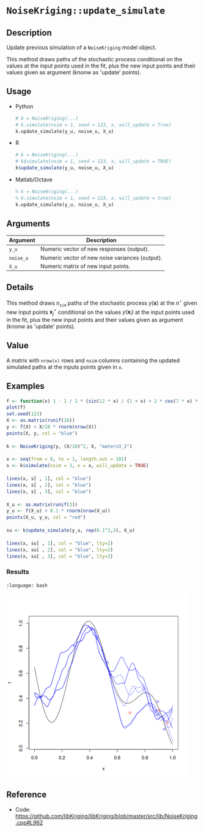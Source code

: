 # `NoiseKriging::update_simulate`


## Description

Update previous simulation of a `NoiseKriging` model object.

This method draws paths of the stochastic process conditional on the values at the input points used in the
fit, plus the new input points and their values given as argument (knonw as 'update' points).

## Usage

* Python
    ```python
    # k = NoiseKriging(...)
    # k.simulate(nsim = 1, seed = 123, x, will_update = True)
    k.update_simulate(y_u, noise_u, X_u)
    ```
* R
    ```r
    # k = NoiseKriging(...)
    # k$simulate(nsim = 1, seed = 123, x, will_update = TRUE)
    k$update_simulate(y_u, noise_u, X_u)
    ```
* Matlab/Octave
    ```octave
    % k = NoiseKriging(...)
    % k.simulate(nsim = 1, seed = 123, x, will_update = true)
    k.update_simulate(y_u, noise_u, X_u)
    ```

## Arguments

Argument      |Description
------------- |----------------
`y_u`     |     Numeric vector of new responses (output).
`noise_u`     |     Numeric vector of new noise variances (output).
`X_u`     |     Numeric matrix of new input points.


## Details

This method draws $n_{\texttt{sim}}$ paths of the stochastic process
$y(\mathbf{x})$ at the $n^\star$ given new input points
$\mathbf{x}^\star_j$ conditional on the values $y(\mathbf{x}_i)$ at
the input points used in the fit, plus the new input points and their values given as argument (knonw as 'update' points).

## Value

A matrix with `nrow(x)` rows and `nsim` columns containing the updated
simulated paths at the inputs points given in `x`.


## Examples

```r
f <- function(x) 1 - 1 / 2 * (sin(12 * x) / (1 + x) + 2 * cos(7 * x) * x^5 + 0.7)
plot(f)
set.seed(123)
X <- as.matrix(runif(10))
y <- f(X) + X/10 * rnorm(nrow(X))
points(X, y, col = "blue")

k <- NoiseKriging(y, (X/10)^2, X, "matern3_2")

x <- seq(from = 0, to = 1, length.out = 101)
s <- k$simulate(nsim = 3, x = x, will_update = TRUE)

lines(x, s[ , 1], col = "blue")
lines(x, s[ , 2], col = "blue")
lines(x, s[ , 3], col = "blue")

X_u <- as.matrix(runif(3))
y_u <- f(X_u) + 0.1 * rnorm(nrow(X_u))
points(X_u, y_u, col = "red")

su <- k$update_simulate(y_u, rep(0.1^2,3), X_u)

lines(x, su[ , 1], col = "blue", lty=2)
lines(x, su[ , 2], col = "blue", lty=2)
lines(x, su[ , 3], col = "blue", lty=2)
```

### Results
```{literalinclude} ../functions/examples/update_simulate.NoiseKriging.md.Rout
:language: bash
```
![](../functions/examples/update_simulate.NoiseKriging.md.png)


## Reference

* Code: <https://github.com/libKriging/libKriging/blob/master/src/lib/NoiseKriging.cpp#L962>


